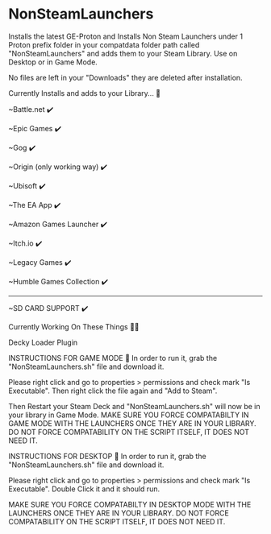 # NonSteamLaunchers
Installs the latest GE-Proton and Installs Non Steam Launchers under 1 Proton prefix folder in your compatdata folder path called "NonSteamLaunchers" and adds them to your Steam Library. Use on Desktop or in Game Mode.

No files are left in your "Downloads" they are deleted after installation. 
 
Currently Installs and adds to your Library... 👀 

  ~Battle.net ✔️ 
  
  ~Epic Games ✔️ 
  
  ~Gog ✔️ 
  
  ~Origin (only working way) ✔️ 
  
  ~Ubisoft ✔️ 

  ~The EA App ✔️ 
  
  ~Amazon Games Launcher ✔️ 
  
  ~Itch.io ✔️ 

  ~Legacy Games ✔️ 
  
  ~Humble Games Collection ✔️
  
  ---------------------------
  
  ~SD CARD SUPPORT ✔️


Currently Working On These Things 👷‍♂️

  Decky Loader Plugin
 

INSTRUCTIONS FOR GAME MODE 📝 
In order to run it, grab the "NonSteamLaunchers.sh" file and download it.

Please right click and go to properties > permissions and check mark "Is Executable". Then right click the file again and "Add to Steam".

Then Restart your Steam Deck and "NonSteamLaunchers.sh" will now be in your library in Game Mode. MAKE SURE YOU FORCE COMPATABILTY IN GAME MODE WITH THE LAUNCHERS ONCE THEY ARE IN YOUR LIBRARY. DO NOT FORCE COMPATABILITY ON THE SCRIPT ITSELF, IT DOES NOT NEED IT.



INSTRUCTIONS FOR DESKTOP 📝 
In order to run it, grab the "NonSteamLaunchers.sh" file and download it.

Please right click and go to properties > permissions and check mark "Is Executable". Double Click it and it should run.

MAKE SURE YOU FORCE COMPATABILTY IN DESKTOP MODE WITH THE LAUNCHERS ONCE THEY ARE IN YOUR LIBRARY. DO NOT FORCE COMPATABILITY ON THE SCRIPT ITSELF, IT DOES NOT NEED IT.
